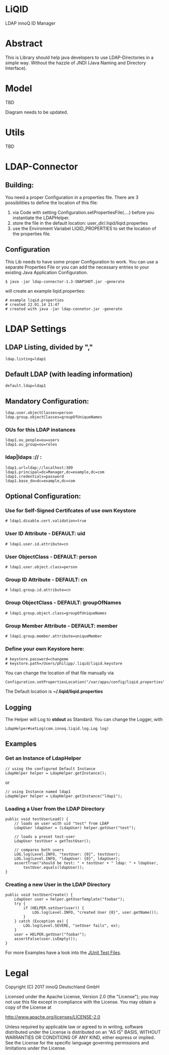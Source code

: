LiQID
=====
LDAP innoQ ID Manager

# Abstract

This is Library should help java developers to use LDAP-Directories in a simple way.
Without the hazzle of JNDI (Java Naming and Directory Interface).

# Model
TBD

Diagram needs to be updated.

# Utils
TBD

# LDAP-Connector

## Building:

You need a proper Configuration in a properties file.
There are 3 possibilities to define the location of this file:

1. via Code with setting Configuration.setPropertiesFile(....) before you instantiate the LDAPHelper.
2. store the file in the default location: user_dir/.liqid/liqid.properties
3. use the Enviroment Variabel LIQID_PROPERTIES to set the location of the properties file.

## Configuration
This Lib needs to have some proper Configuration to work.
You can use a separate Properties File or you can add the necessary entries to your existing
Java Application Configuration. 

    $ java -jar ldap-connector-1.3-SNAPSHOT.jar -generate

will create an example liqid.properties:

    # example liqid.properties
    # created 22.01.14 21:47
    # created with java -jar ldap-connetor.jar -generate

# LDAP Settings

## LDAP Listing, divided by ","

    ldap.listing=ldap1
    
## Default LDAP (with leading information)

    default.ldap=ldap1


## Mandatory Configuration:

    ldap.user.objectClasses=person
    ldap.group.objectClasses=groupOfUniqueNames

### OUs for this LDAP instances

    ldap1.ou_people=ou=users
    ldap1.ou_group=ou=roles

### ldap|ldaps :// <host>:<port>

    ldap1.url=ldap://localhost:389
    ldap1.principal=dc=Manager,dc=example,dc=com
    ldap1.credentials=password
    ldap1.base_dn=dc=example,dc=com


## Optional Configuration:
### Use for Self-Signed Certifcates of use own Keystore

    # ldap1.disable.cert.validation=true

### User ID Attribute - DEFAULT: uid
    
    # ldap1.user.id.attribute=cn

### User ObjectClass - DEFAULT: person

    # ldap1.user.object.class=person

### Group ID Attribute - DEFAULT: cn

    # ldap1.group.id.attribute=cn

### Group ObjectClass - DEFAULT: groupOfNames

    # ldap1.group.object.class=groupOfUniqueNames

### Group Member Attribute - DEFAULT: member
    
    # ldap1.group.member.attribute=uniqueMember

### Define your own Keystore here:

    # keystore.password=changeme
    # keystore.path=/Users/philipp/.liqid/liqid.keystore

You can change the location of that file manually via

    Configuration.setPropertiesLocation("/var/apps/config/liqid.properties");
    
The Default location is __~/.liqid/liqid.properties__    

## Logging

The Helper will Log to __stdout__ as Standard.
You can change the Logger, with 

    LdapHelper#setLog(com.innoq.liqid.log.Log log)


## Examples

### Get an Instance of LdapHelper

	// using the configured Default Instance
    LdapHelper helper = LdapHelper.getInstance();
    
or
	
	// using Instance named ldap1
    LdapHelper helper = LdapHelper.getInstance("ldap1");

### Loading a User from the LDAP Directory

    public void testUserLoad() {
        // loads an user with uid "test" from LDAP
        LdapUser ldapUser = (LdapUser) helper.getUser("test");

        // loads a preset test-user
        LdapUser testUser = getTestUser();
        
        // compares both users
        LOG.log(Level.INFO, "testUser: {0}", testUser);
        LOG.log(Level.INFO, "ldapUser: {0}", ldapUser);
        assertTrue("should be test: " + testUser + " ldap: " + ldapUser,
            testUser.equals(ldapUser));
    }
	
### Creating a new User in the LDAP Directory

    public void testUserCreate() {
        LdapUser user = helper.getUserTemplate("foobar");
        try {
            if (HELPER.setUser(user)) {
                LOG.log(Level.INFO, "created User {0}", user.getName());
            }
        } catch (Exception ex) {
            LOG.log(Level.SEVERE, "setUser fails", ex);
        }
        user = HELPER.getUser("foobar");
        assertFalse(user.isEmpty());
    }	
    
For more Examples have a look into the
[JUnit Test Files](https://github.com/innoq/LiQID/tree/master/ldap-connector/test/com/innoq/ldap/connector).

# Legal

  Copyright (C) 2017 innoQ Deutschland GmbH

  Licensed under the Apache License, Version 2.0 (the "License");
  you may not use this file except in compliance with the License.
  You may obtain a copy of the License at

  http://www.apache.org/licenses/LICENSE-2.0

  Unless required by applicable law or agreed to in writing, software
  distributed under the License is distributed on an "AS IS" BASIS,
  WITHOUT WARRANTIES OR CONDITIONS OF ANY KIND, either express or implied.
  See the License for the specific language governing permissions and
  limitations under the License.
